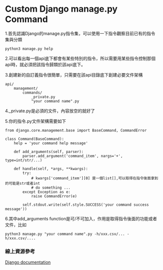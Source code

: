 # Custom Django  manage.py Command

1.首先認識Django的manage.py指令集，可以使用一下指令觀察目前已有的指令集與分類

```text
python3 manage.py help
```

2.可以看出每一個api底下都會有某些特別的指令，所以需要用某些指令控制那個api時，就必須把該指令歸類於該api底下。

3.創建新的自訂義指令很簡單，只需要在該api目錄底下創建必要文件架構

```text
api/
    management/
        commands/
            _private.py
            "your command name".py
```

4.\_private.py是必須的文件，內容放空的就好了

5.你的指令.py文件架構需要如下

```text
from django.core.management.base import BaseCommand, CommandError

class Command(BaseCommand):
    help = 'your command help message'

    def add_arguments(self, parser):
        parser.add_argument('command_item', nargs='+', type=int/str/...)

    def handle(self, *args, **kwargs):
        try:
            # kwargs['command_item'][0] 是一個list[],可以取得在指令後面拿到的可能是str或者int
            # do something ...
        except Exception as e:
            raise CommandError(e)

        self.stdout.write(self.style.SUCCESS('your command success message'))
```

6.其中add\_arguments function是可/不可加入，作用是取得指令後面的功能或者文件，比如

```text
python3 manage.py "your command name".py -h/xxx.csv/... -h/xxx.csv/.... 
```

### 線上資源參考

[Django documentation](https://docs.djangoproject.com/en/3.1/howto/custom-management-commands/) 

